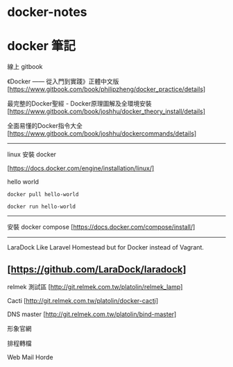 # docker-notes
docker 筆記
===============
線上 gitbook 

《Docker —— 從入門到實踐­》正體中文版
[https://www.gitbook.com/book/philipzheng/docker_practice/details]

最完整的Docker聖經 - Docker原理圖解及全環境安裝
[https://www.gitbook.com/book/joshhu/docker_theory_install/details]

全面易懂的Docker指令大全
[https://www.gitbook.com/book/joshhu/dockercommands/details]


----------------
linux 安裝 docker 

[https://docs.docker.com/engine/installation/linux/]

hello world
```
docker pull hello-world

docker run hello-world

```
----------------
安裝 docker compose 
[https://docs.docker.com/compose/install/]

---------------
LaraDock
Like Laravel Homestead but for Docker instead of Vagrant.

[https://github.com/LaraDock/laradock]
---------------

relmek 測試區
[http://git.relmek.com.tw/platolin/relmek_lamp]

Cacti
[http://git.relmek.com.tw/platolin/docker-cacti]

DNS master 
[http://git.relmek.com.tw/platolin/bind-master]

形象官網

排程轉檔

Web Mail Horde

